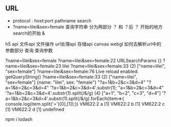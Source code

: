 ## URL
- protocol : host:port pathname search
- ?name=lilei&sex=female
查询字符串 分为两部分 ？ 和 ？后
？ 开始的地方  search的开始  &

h5 api 文件api 文件操作  url处理api 存储api canvas webgl
如何去解析url中的 参数部分 查询
查询参数


?name=lilei&sex=female
?name=lilei&sex=female:22 URLSearchParams {}
?name=lilei&sex=female:23 lilei
?name=lilei&sex=female:33 (2) ["name=lilei", "sex=female"]
?name=lilei&sex=female:76 Live reload enabled.
getQueryString()
?name=lilei&sex=female:33 (2) ["name=lilei", "sex=female"]
{name: "lilei", sex: "female"}
"?a=1&b=2&c=3&d=4"
"?a=1&b=2&c=3&d=4"
'?a=1&b=2&c=3&d=4'.substr(1);
"a=1&b=2&c=3&d=4"
'?a=1&b=2&c=3&d=4'.substr(1).split(/&/g)
(4) ["a=1", "b=2", "c=3", "d=4"]
'?a=1&b=2&c=3&d=4'.substr(1).split(/&/g).forEach(item=>{
    console.log(item.split('=')[0],[1]);})
VM622:2 a [1]
VM622:2 b [1]
VM622:2 c [1]
VM622:2 d [1]
undefined

 npm i lodash